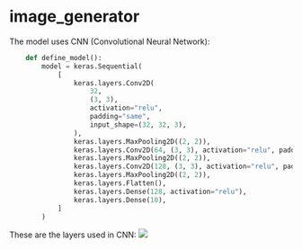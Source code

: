 # image_generator
The model uses CNN (Convolutional Neural Network):
```python
    def define_model():
        model = keras.Sequential(
            [
                keras.layers.Conv2D(
                    32,
                    (3, 3),
                    activation="relu",
                    padding="same",
                    input_shape=(32, 32, 3),
                ),
                keras.layers.MaxPooling2D((2, 2)),
                keras.layers.Conv2D(64, (3, 3), activation="relu", padding="same"),
                keras.layers.MaxPooling2D((2, 2)),
                keras.layers.Conv2D(128, (3, 3), activation="relu", padding="same"),
                keras.layers.MaxPooling2D((2, 2)),
                keras.layers.Flatten(),
                keras.layers.Dense(128, activation="relu"),
                keras.layers.Dense(10),
            ]
        )
```
These are the layers used in CNN:
<image src="https://miro.medium.com/max/2055/1*uAeANQIOQPqWZnnuH-VEyw.jpeg"/>
